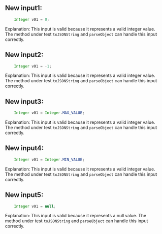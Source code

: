 ## New input1:
```java
    Integer v01 = 0;
```
Explanation: This input is valid because it represents a valid integer value. The method under test `toJSONString` and `parseObject` can handle this input correctly.

## New input2:
```java
    Integer v01 = -1;
```
Explanation: This input is valid because it represents a valid integer value. The method under test `toJSONString` and `parseObject` can handle this input correctly.

## New input3:
```java
    Integer v01 = Integer.MAX_VALUE;
```
Explanation: This input is valid because it represents a valid integer value. The method under test `toJSONString` and `parseObject` can handle this input correctly.

## New input4:
```java
    Integer v01 = Integer.MIN_VALUE;
```
Explanation: This input is valid because it represents a valid integer value. The method under test `toJSONString` and `parseObject` can handle this input correctly.

## New input5:
```java
    Integer v01 = null;
```
Explanation: This input is valid because it represents a null value. The method under test `toJSONString` and `parseObject` can handle this input correctly.
